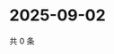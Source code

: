# 2025-09-02

共 0 条

<!-- BEGIN ZHIHUQUESTIONS -->
<!-- 最后更新时间 Tue Sep 02 2025 05:09:35 GMT+0800 (China Standard Time) -->

<!-- END ZHIHUQUESTIONS -->

